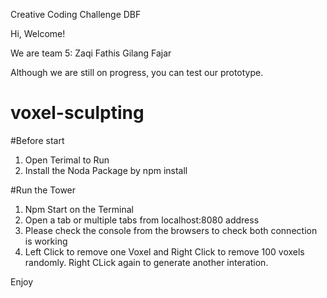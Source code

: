 Creative Coding Challenge DBF

Hi, Welcome!

We are team 5: 
Zaqi Fathis
Gilang Fajar

Although we are still on progress, you can test our prototype.

# voxel-sculpting

#Before start
1. Open Terimal to Run
2. Install the Noda Package by npm install

#Run the Tower
1. Npm Start on the Terminal
2. Open a tab or multiple tabs from localhost:8080 address
3. Please check the console from the browsers to check both connection is working
4. Left Click to remove one Voxel and Right Click to remove 100 voxels randomly. Right CLick again to generate another interation.


Enjoy
